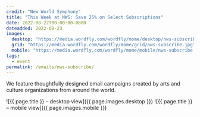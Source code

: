 ```yaml
---
credit: "New World Symphony"
title: "This Week at NWS: Save 25% on Select Subscriptions"
date: 2022-08-22T00:00:00-0800
dateadded: 2022-08-23
images:
  desktop: "https://media.wordfly.com/wordfly/mome/desktop/nws-subscribe.jpg"
  grid: "https://media.wordfly.com/wordfly/mome/grid/nws-subscribe.jpg"
  mobile: "https://media.wordfly.com/wordfly/mome/mobile/nws-subscribe.jpg"
tags:
  - event
permalink: /emails/nws-subscribe/
---
```

We feature thoughtfully designed email campaigns created by arts and culture organizations from around the world.

![{{ page.title }} – desktop view]({{ page.images.desktop }})
![{{ page.title }} – mobile view]({{ page.images.mobile }})

